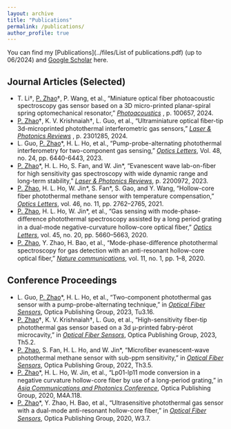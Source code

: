 ```yaml
---
layout: archive
title: "Publications"
permalink: /publications/
author_profile: true
---
```

You can find my [Publications](../files/List of publications.pdf) (up to 06/2024) and [Google Scholar](https://scholar.google.com.hk/citations?user=tUOE-8IAAAAJ&hl=zh-CN) here. 


Journal Articles (Selected)
---
* T. Li†, <ins>P. Zhao</ins>†, P. Wang, et al., “Miniature optical fiber photoacoustic spectroscopy gas sensor based on a 3D micro-printed planar-spiral spring optomechanical resonator,” [_Photoacoustics_](https://www.sciencedirect.com/science/article/pii/S2213597924000740) , p. 100657, 2024.
* <ins>P. Zhao</ins>†, K. V. Krishnaiah†, L. Guo, et al., “Ultraminiature optical ﬁber-tip 3d-microprinted photothermal interferometric gas sensors,” [_Laser & Photonics Reviews_](https://onlinelibrary.wiley.com/doi/full/10.1002/lpor.202301285) , p. 2301285, 2024.
* L. Guo, <ins>P. Zhao</ins>\*, H. L. Ho, et al., “Pump-probe-alternating photothermal interferometry for two-component gas sensing,” [_Optics Letters_](https://opg.optica.org/ol/fulltext.cfm?uri=ol-48-24-6440&id=544225), Vol. 48, no. 24, pp. 6440-6443, 2023.
* <ins>P. Zhao</ins>\*, H. L. Ho, S. Fan, and W. Jin\*, “Evanescent wave lab-on-ﬁber for high sensitivity gas spectroscopy with wide dynamic range and long-term stability,” [_Laser & Photonics Reviews_](https://onlinelibrary.wiley.com/doi/full/10.1002/lpor.202200972), p. 2200972, 2023.
* <ins>P. Zhao</ins>, H. L. Ho, W. Jin\*, S. Fan\*, S. Gao, and Y. Wang, “Hollow-core ﬁber photothermal methane sensor with temperature compensation,” [_Optics Letters_](https://www.osapublishing.org/ol/abstract.cfm?uri=ol-46-11-2762), vol. 46, no. 11, pp. 2762–2765, 2021.
* <ins>P. Zhao</ins>, H. L. Ho, W. Jin\*, et al., “Gas sensing with mode-phase-diﬀerence photothermal spectroscopy assisted by a long period grating in a dual-mode negative-curvature hollow-core optical ﬁber,” [_Optics Letters_](https://www.osapublishing.org/ol/abstract.cfm?uri=ol-45-20-5660), vol. 45, no. 20, pp. 5660–5663, 2020.
*  <ins>P. Zhao</ins>, Y. Zhao, H. Bao, et al., “Mode-phase-diﬀerence photothermal spectroscopy for gas detection with an anti-resonant hollow-core optical ﬁber,” [_Nature communications_](https://www.nature.com/articles/s41467-020-14707-0), vol. 11, no. 1, pp. 1–8, 2020.

Conference Proceedings
---

* L. Guo, <ins>P. Zhao</ins>\*, H. L. Ho, et al., “Two-component photothermal gas sensor with a pump-probe-alternating technique,” in [_Optical Fiber Sensors_](https://opg.optica.org/abstract.cfm?uri=OFS-2023-Tu3.16), Optica Publishing Group, 2023, Tu3.16.
* <ins>P. Zhao</ins>†, K. V. Krishnaiah†, L. Guo, et al., “High-sensitivity ﬁber-tip photothermal gas sensor based on a 3d µ-printed fabry-pérot microcavity,” in [_Optical Fiber Sensors_](https://opg.optica.org/abstract.cfm?uri=OFS-2023-Th5.2), Optica Publishing Group, 2023, Th5.2.
* <ins>P. Zhao</ins>, S. Fan, H. L. Ho, and W. Jin*, “Microﬁber evanescent-wave photothermal methane sensor with sub-ppm sensitivity,” in [_Optical Fiber Sensors_](https://opg.optica.org/abstract.cfm?uri=OFS-2022-Th3.5), Optica Publishing Group, 2022, Th3.5.
* <ins>P. Zhao</ins>\*, H. L. Ho, W. Jin, et al., “Lp01-lp11 mode conversion in a negative curvature hollow-core ﬁber by use of a long-period grating,” in [_Asia Communications and Photonics Conference_](https://www.osapublishing.org/abstract.cfm?uri=ACPC-2020-M4A.118), Optica Publishing Group, 2020, M4A.118.
* <ins>P. Zhao</ins>\*, Y. Zhao, H. Bao, et al., “Ultrasensitive photothermal gas sensor with a dual-mode anti-resonant hollow-core ﬁber,” in [_Optical Fiber Sensors_](https://www.osapublishing.org/abstract.cfm?uri=OFS-2020-W3.7), Optica Publishing Group, 2020, W3.7.

